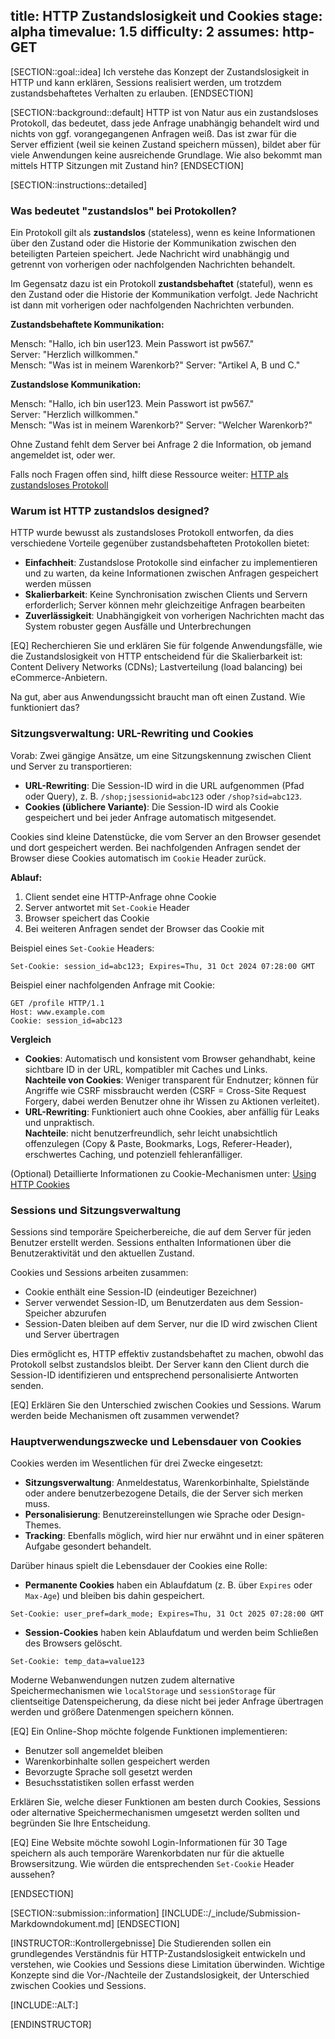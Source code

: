 title: HTTP Zustandslosigkeit und Cookies
stage: alpha
timevalue: 1.5
difficulty: 2
assumes: http-GET
---

[SECTION::goal::idea]
Ich verstehe das Konzept der Zustandslosigkeit in HTTP und kann erklären, 
Sessions realisiert werden, um trotzdem zustandsbehaftetes Verhalten zu erlauben.
[ENDSECTION]

[SECTION::background::default]
HTTP ist von Natur aus ein zustandsloses Protokoll, das bedeutet, 
dass jede Anfrage unabhängig behandelt wird und nichts von ggf. vorangegangenen Anfragen weiß. 
Das ist zwar für die Server effizient (weil sie keinen Zustand speichern müssen),
bildet aber für viele Anwendungen keine ausreichende Grundlage.
Wie also bekommt man mittels HTTP Sitzungen mit Zustand hin?
[ENDSECTION]

[SECTION::instructions::detailed]

### Was bedeutet "zustandslos" bei Protokollen?

Ein Protokoll gilt als **zustandslos** (stateless), wenn es keine Informationen über 
den Zustand oder die Historie der Kommunikation zwischen den beteiligten Parteien speichert. 
Jede Nachricht wird unabhängig und getrennt von vorherigen oder nachfolgenden Nachrichten behandelt.

Im Gegensatz dazu ist ein Protokoll **zustandsbehaftet** (stateful), 
wenn es den Zustand oder die Historie der Kommunikation verfolgt. 
Jede Nachricht ist dann mit vorherigen oder nachfolgenden Nachrichten verbunden.

**Zustandsbehaftete Kommunikation:**

Mensch: "Hallo, ich bin user123. Mein Passwort ist pw567."  
Server: "Herzlich willkommen."  
Mensch: "Was ist in meinem Warenkorb?"
Server: "Artikel A, B und C."

**Zustandslose Kommunikation:**

Mensch: "Hallo, ich bin user123. Mein Passwort ist pw567."  
Server: "Herzlich willkommen."  
Mensch: "Was ist in meinem Warenkorb?"
Server: "Welcher Warenkorb?"

Ohne Zustand fehlt dem Server bei Anfrage 2 die Information, ob jemand angemeldet ist, oder wer.

Falls noch Fragen offen sind, hilft diese Ressource weiter:
[HTTP als zustandsloses Protokoll](https://developer.mozilla.org/en-US/docs/Web/HTTP/Guides/Overview)

<!-- time estimate: 15 min -->

### Warum ist HTTP zustandslos designed?

HTTP wurde bewusst als zustandsloses Protokoll entworfen, 
da dies verschiedene Vorteile gegenüber zustandsbehafteten Protokollen bietet:

- **Einfachheit**: Zustandslose Protokolle sind einfacher zu implementieren und zu warten, 
  da keine Informationen zwischen Anfragen gespeichert werden müssen
- **Skalierbarkeit**: Keine Synchronisation zwischen Clients und Servern erforderlich; 
  Server können mehr gleichzeitige Anfragen bearbeiten
- **Zuverlässigkeit**: Unabhängigkeit von vorherigen Nachrichten macht das System robuster 
  gegen Ausfälle und Unterbrechungen

[EQ] Recherchieren Sie und erklären Sie für folgende Anwendungsfälle,
wie die Zustandslosigkeit von HTTP entscheidend für die Skalierbarkeit ist:
Content Delivery Networks (CDNs); Lastverteilung (load balancing) bei eCommerce-Anbietern.

<!-- time estimate: 15 min -->

Na gut, aber aus Anwendungssicht braucht man oft einen Zustand.
Wie funktioniert das?



### Sitzungsverwaltung: URL-Rewriting und Cookies

Vorab: Zwei gängige Ansätze, um eine Sitzungskennung zwischen Client und Server zu transportieren:

- **URL-Rewriting**: Die Session-ID wird in die URL aufgenommen (Pfad oder Query), 
  z. B. `/shop;jsessionid=abc123` oder `/shop?sid=abc123`.  
- **Cookies (üblichere Variante)**: Die Session-ID wird als Cookie gespeichert und bei jeder Anfrage 
  automatisch mitgesendet.

Cookies sind kleine Datenstücke, die vom Server an den Browser gesendet 
und dort gespeichert werden. 
Bei nachfolgenden Anfragen sendet der Browser diese Cookies automatisch im `Cookie` Header zurück.

**Ablauf:**

1. Client sendet eine HTTP-Anfrage ohne Cookie  
2. Server antwortet mit `Set-Cookie` Header  
3. Browser speichert das Cookie  
4. Bei weiteren Anfragen sendet der Browser das Cookie mit  

Beispiel eines `Set-Cookie` Headers:
```http
Set-Cookie: session_id=abc123; Expires=Thu, 31 Oct 2024 07:28:00 GMT
```

Beispiel einer nachfolgenden Anfrage mit Cookie:
```http
GET /profile HTTP/1.1
Host: www.example.com
Cookie: session_id=abc123
```

**Vergleich**

- **Cookies**: Automatisch und konsistent vom Browser gehandhabt, keine sichtbare ID in der URL,
  kompatibler mit Caches und Links.  
  **Nachteile von Cookies**: Weniger transparent für Endnutzer; können für Angriffe wie CSRF 
  missbraucht werden (CSRF = Cross-Site Request Forgery, 
  dabei werden Benutzer ohne ihr Wissen zu Aktionen verleitet).
- **URL-Rewriting**: Funktioniert auch ohne Cookies, aber anfällig für Leaks und unpraktisch.  
  **Nachteile**: nicht benutzerfreundlich, sehr leicht unabsichtlich offenzulegen 
  (Copy & Paste, Bookmarks, Logs, Referer-Header), 
  erschwertes Caching, und potenziell fehleranfälliger.  

(Optional) Detaillierte Informationen zu Cookie-Mechanismen unter:
[Using HTTP Cookies](https://developer.mozilla.org/en-US/docs/Web/HTTP/Cookies)

<!-- time estimate: 10 min -->

### Sessions und Sitzungsverwaltung

Sessions sind temporäre Speicherbereiche, die auf dem Server für jeden Benutzer erstellt werden. 
Sessions enthalten Informationen über die Benutzeraktivität und den aktuellen Zustand.

Cookies und Sessions arbeiten zusammen:

- Cookie enthält eine Session-ID (eindeutiger Bezeichner)
- Server verwendet Session-ID, um Benutzerdaten aus dem Session-Speicher abzurufen
- Session-Daten bleiben auf dem Server, nur die ID wird zwischen Client und Server übertragen

Dies ermöglicht es, HTTP effektiv zustandsbehaftet zu machen, 
obwohl das Protokoll selbst zustandslos bleibt.
Der Server kann den Client durch die Session-ID identifizieren und 
entsprechend personalisierte Antworten senden.

[EQ] Erklären Sie den Unterschied zwischen Cookies und Sessions. 
Warum werden beide Mechanismen oft zusammen verwendet?

<!-- time estimate: 10 min -->

### Hauptverwendungszwecke und Lebensdauer von Cookies

Cookies werden im Wesentlichen für drei Zwecke eingesetzt:

- **Sitzungsverwaltung**: Anmeldestatus, Warenkorbinhalte, Spielstände oder 
  andere benutzerbezogene Details, die der Server sich merken muss.  
- **Personalisierung**: Benutzereinstellungen wie Sprache oder Design-Themes.  
- **Tracking**: Ebenfalls möglich, wird hier nur erwähnt und 
  in einer späteren Aufgabe gesondert behandelt.

Darüber hinaus spielt die Lebensdauer der Cookies eine Rolle:

- **Permanente Cookies** haben ein Ablaufdatum (z. B. über `Expires` oder `Max-Age`) 
  und bleiben bis dahin gespeichert.
```http
Set-Cookie: user_pref=dark_mode; Expires=Thu, 31 Oct 2025 07:28:00 GMT
```

- **Session-Cookies** haben kein Ablaufdatum und werden beim Schließen des Browsers gelöscht.
```http
Set-Cookie: temp_data=value123
```

Moderne Webanwendungen nutzen zudem alternative Speichermechanismen 
wie `localStorage` und `sessionStorage` für clientseitige Datenspeicherung, 
da diese nicht bei jeder Anfrage übertragen werden und größere Datenmengen speichern können.

[EQ] Ein Online-Shop möchte folgende Funktionen implementieren:

- Benutzer soll angemeldet bleiben
- Warenkorbinhalte sollen gespeichert werden  
- Bevorzugte Sprache soll gesetzt werden
- Besuchsstatistiken sollen erfasst werden

Erklären Sie, welche dieser Funktionen am besten durch Cookies, 
Sessions oder alternative Speichermechanismen umgesetzt werden sollten 
und begründen Sie Ihre Entscheidung.

[EQ] Eine Website möchte sowohl Login-Informationen für 30 Tage speichern 
als auch temporäre Warenkorbdaten nur für die aktuelle Browsersitzung. 
Wie würden die entsprechenden `Set-Cookie` Header aussehen?

<!-- time estimate: 15 min -->


[ENDSECTION]

[SECTION::submission::information]
[INCLUDE::/_include/Submission-Markdowndokument.md]
[ENDSECTION]

[INSTRUCTOR::Kontrollergebnisse]
Die Studierenden sollen ein grundlegendes Verständnis für HTTP-Zustandslosigkeit entwickeln 
und verstehen, wie Cookies und Sessions diese Limitation überwinden. 
Wichtige Konzepte sind die Vor-/Nachteile der Zustandslosigkeit, 
der Unterschied zwischen Cookies und Sessions.

[INCLUDE::ALT:]

[ENDINSTRUCTOR]